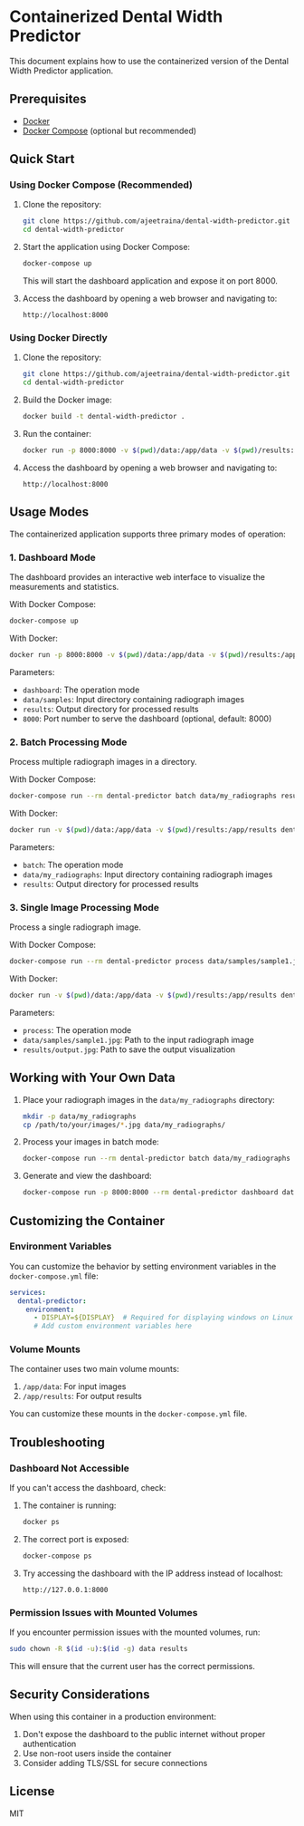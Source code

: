 # Containerized Dental Width Predictor

This document explains how to use the containerized version of the Dental Width Predictor application.

## Prerequisites

- [Docker](https://docs.docker.com/get-docker/)
- [Docker Compose](https://docs.docker.com/compose/install/) (optional but recommended)

## Quick Start

### Using Docker Compose (Recommended)

1. Clone the repository:
   ```bash
   git clone https://github.com/ajeetraina/dental-width-predictor.git
   cd dental-width-predictor
   ```

2. Start the application using Docker Compose:
   ```bash
   docker-compose up
   ```

   This will start the dashboard application and expose it on port 8000.

3. Access the dashboard by opening a web browser and navigating to:
   ```
   http://localhost:8000
   ```

### Using Docker Directly

1. Clone the repository:
   ```bash
   git clone https://github.com/ajeetraina/dental-width-predictor.git
   cd dental-width-predictor
   ```

2. Build the Docker image:
   ```bash
   docker build -t dental-width-predictor .
   ```

3. Run the container:
   ```bash
   docker run -p 8000:8000 -v $(pwd)/data:/app/data -v $(pwd)/results:/app/results dental-width-predictor dashboard data/samples results 8000
   ```

4. Access the dashboard by opening a web browser and navigating to:
   ```
   http://localhost:8000
   ```

## Usage Modes

The containerized application supports three primary modes of operation:

### 1. Dashboard Mode

The dashboard provides an interactive web interface to visualize the measurements and statistics.

With Docker Compose:
```bash
docker-compose up
```

With Docker:
```bash
docker run -p 8000:8000 -v $(pwd)/data:/app/data -v $(pwd)/results:/app/results dental-width-predictor dashboard data/samples results 8000
```

Parameters:
- `dashboard`: The operation mode
- `data/samples`: Input directory containing radiograph images
- `results`: Output directory for processed results
- `8000`: Port number to serve the dashboard (optional, default: 8000)

### 2. Batch Processing Mode

Process multiple radiograph images in a directory.

With Docker Compose:
```bash
docker-compose run --rm dental-predictor batch data/my_radiographs results
```

With Docker:
```bash
docker run -v $(pwd)/data:/app/data -v $(pwd)/results:/app/results dental-width-predictor batch data/my_radiographs results
```

Parameters:
- `batch`: The operation mode
- `data/my_radiographs`: Input directory containing radiograph images
- `results`: Output directory for processed results

### 3. Single Image Processing Mode

Process a single radiograph image.

With Docker Compose:
```bash
docker-compose run --rm dental-predictor process data/samples/sample1.jpg results/output.jpg
```

With Docker:
```bash
docker run -v $(pwd)/data:/app/data -v $(pwd)/results:/app/results dental-width-predictor process data/samples/sample1.jpg results/output.jpg
```

Parameters:
- `process`: The operation mode
- `data/samples/sample1.jpg`: Path to the input radiograph image
- `results/output.jpg`: Path to save the output visualization

## Working with Your Own Data

1. Place your radiograph images in the `data/my_radiographs` directory:
   ```bash
   mkdir -p data/my_radiographs
   cp /path/to/your/images/*.jpg data/my_radiographs/
   ```

2. Process your images in batch mode:
   ```bash
   docker-compose run --rm dental-predictor batch data/my_radiographs results
   ```

3. Generate and view the dashboard:
   ```bash
   docker-compose run -p 8000:8000 --rm dental-predictor dashboard data/my_radiographs results 8000
   ```

## Customizing the Container

### Environment Variables

You can customize the behavior by setting environment variables in the `docker-compose.yml` file:

```yaml
services:
  dental-predictor:
    environment:
      - DISPLAY=${DISPLAY}  # Required for displaying windows on Linux
      # Add custom environment variables here
```

### Volume Mounts

The container uses two main volume mounts:

1. `/app/data`: For input images
2. `/app/results`: For output results

You can customize these mounts in the `docker-compose.yml` file.

## Troubleshooting

### Dashboard Not Accessible

If you can't access the dashboard, check:

1. The container is running:
   ```bash
   docker ps
   ```

2. The correct port is exposed:
   ```bash
   docker-compose ps
   ```

3. Try accessing the dashboard with the IP address instead of localhost:
   ```
   http://127.0.0.1:8000
   ```

### Permission Issues with Mounted Volumes

If you encounter permission issues with the mounted volumes, run:

```bash
sudo chown -R $(id -u):$(id -g) data results
```

This will ensure that the current user has the correct permissions.

## Security Considerations

When using this container in a production environment:

1. Don't expose the dashboard to the public internet without proper authentication
2. Use non-root users inside the container
3. Consider adding TLS/SSL for secure connections

## License

MIT
